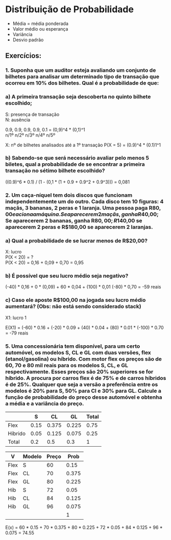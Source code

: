 # Distribuição de Probabilidade

- Média = média ponderada  
- Valor médio ou esperança    
- Variância  
- Desvio padrão  


## Exercícios:

### 1. Suponha que um auditor esteja avaliando um conjunto de bilhetes para analisar um determinado tipo de transação que ocorreu em 10% dos bilhetes. Qual é a probabilidade de que:

### a) A primeira transação seja descoberta no quinto bilhete escolhido;  

S: presença de transação  
N: ausência

0.9, 0.9, 0.9, 0.9, 0.1 = (0,9)^4 * (0,1)^1  
n/1º n/2º n/3º n/4º n/5º  

X: nº de bilhetes analisados até a 1º transação
P(X = 5) = (0.9)^4 * (0.1)1^1

### b) Sabendo-se que será necessário avaliar pelo menos 5 biletes, qual a probabilidade de se encontrar a primeira transação no sétimo bilhete escolhido?

((0.9)^6 * 0.1) / (1 - (0,1 * (1 + 0.9 + 0.9^2 + 0.9^3))) = 0,081

### 2. Um caça-níquel tem dois discos que funcionam independentemente um do outro. Cada disco tem 10 figuras: 4 maçãs, 3 bananas, 2 peras e 1 laranja. Uma pessoa paga R$80,00 e aciona a máquina. Se aparecerem 2 maçãs, ganha R$40,00; Se aparecerem 2 bananas, ganha R$80,00; R$140,00 se aparecerem 2 peras e R$180,00 se aparecerem 2 laranjas.

### a) Qual a probabilidade de se lucrar menos de R$20,00?

X: lucro  
P(X < 20) = ?  
P(X < 20) = 0,16 + 0,09 + 0,70 = 0,95

### b) É possível que seu lucro médio seja negativo?

(-40) * 0,16 + 0 * (0,09) + 60 * 0,04 + (100) * 0,01 (-80) * 0,70 = -59 reais

### c) Caso ele aposte R$100,00 na jogada seu lucro médio aumentará? (Obs: não está sendo considerado stack)

X1: lucro 1

E(X1) = (-60) * 0.16 + (-20) * 0.09 + (40) * 0.04 + (80) * 0.01 * (-100) * 0.70 = -79 reais

### 5. Uma concessionária tem disponível, para um certo automóvel, os modelos S, CL e GL com duas versões, flex (etanol/gasolina) ou híbrido. Com motor flex os preços são de 60, 70 e 80 mil reais para os modelos S, CL, e GL respectivamente. Esses preços são 20% superiores se for híbrido. A procura por carros flex é de 75% e de carros híbridos é de 25%. Qualquer que seja a versão a preferência entre os modelos é 20% para S, 50% para Cl e 30% para GL. Calcule a função de probabilidade do preço desse automóvel e obtenha a média e a variância do preço.

| | S | CL | GL | Total |
| - | - | - | - | - |
| Flex | 0.15 | 0.375 | 0.225 | 0.75 |
| Híbrido | 0.05 | 0.125 | 0.075 | 0.25 |
| Total | 0.2 | 0.5 | 0.3 | 1 |

| V    | Modelo | Preço | Prob  |
| -    | -      | -     | -     |
| Flex | S      | 60    | 0.15  |
| Flex | CL     | 70    | 0.375 |
| Flex | GL     | 80    | 0.225 |
| Híb  | S      | 72    | 0.05  |
| Híb  | CL     | 84    | 0.125 |
| Híb  | GL     | 96    | 0.075 |
|      |        |       | 1     |

E(x) = 60 * 0.15 + 70 * 0.375 + 80 * 0.225 + 72 * 0.05 + 84 * 0.125 + 96 * 0.075 = 74.55